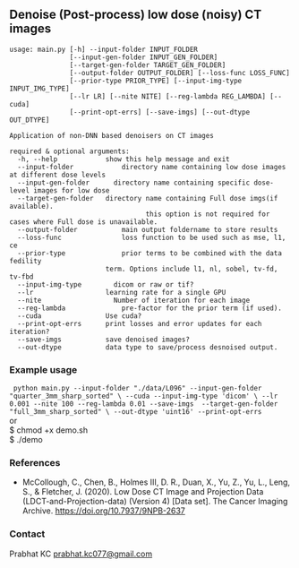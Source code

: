 ## Denoise (Post-process) low dose (noisy) CT images

```
usage: main.py [-h] --input-folder INPUT_FOLDER
               [--input-gen-folder INPUT_GEN_FOLDER]
               [--target-gen-folder TARGET_GEN_FOLDER]
               [--output-folder OUTPUT_FOLDER] [--loss-func LOSS_FUNC]
               [--prior-type PRIOR_TYPE] [--input-img-type INPUT_IMG_TYPE]
               [--lr LR] [--nite NITE] [--reg-lambda REG_LAMBDA] [--cuda]
               [--print-opt-errs] [--save-imgs] [--out-dtype OUT_DTYPE]

Application of non-DNN based denoisers on CT images

required & optional arguments:
  -h, --help            show this help message and exit
  --input-folder 		    directory name containing low dose images at different dose levels
  --input-gen-folder 	  directory name containing specific dose-level images for low dose
  --target-gen-folder 	directory name containing Full dose imgs(if available). 
  						          this option is not required for cases where Full dose is unavailable.
  --output-folder		    main output foldername to store results
  --loss-func 		 	    loss function to be used such as mse, l1, ce
  --prior-type 			    prior terms to be combined with the data fedility
                        term. Options include l1, nl, sobel, tv-fd, tv-fbd
  --input-img-type		  dicom or raw or tif?
  --lr 	                learning rate for a single GPU
  --nite 	              Number of iteration for each image
  --reg-lambda 			    pre-factor for the prior term (if used).
  --cuda                Use cuda?
  --print-opt-errs      print losses and error updates for each iteration?
  --save-imgs           save denoised images?
  --out-dtype           data type to save/process desnoised output.
```
### Example usage
`
python main.py --input-folder "./data/L096" --input-gen-folder "quarter_3mm_sharp_sorted" \
--cuda --input-img-type 'dicom' \
--lr 0.001 --nite 100 --reg-lambda 0.01 --save-imgs  --target-gen-folder "full_3mm_sharp_sorted" \
--out-dtype 'uint16' --print-opt-errs`<br>
or<br>
$ chmod +x demo.sh<br>
$ ./demo

### References
- McCollough, C., Chen, B., Holmes III, D. R., Duan, X., Yu, Z., Yu, L., Leng, S., & Fletcher, J. (2020). Low Dose CT Image and Projection Data (LDCT-and-Projection-data) (Version 4) [Data set]. The Cancer Imaging Archive. https://doi.org/10.7937/9NPB-2637

### Contact
Prabhat KC
prabhat.kc077@gmail.com
